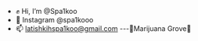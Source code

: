 - ✊ Hi, I’m @Spa1koo
- 👀 Instagram @spa1kooo 
- 📫 latishkihspa1koo@gmail.com 
---🌈Marijuana Grove🌱
<!---
Spa1koo/Spa1koo is a ✨ special ✨ repository because its `README.md` (this file) appears on your GitHub profile.
You can click the Preview link to take a look 
--->
